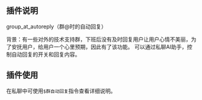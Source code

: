 ## 插件说明

group_at_autoreply（群@时的自动回复）

背景：有一些对外的技术支持群，下班后没有及时回复用户让用户心情不美丽，为了安抚用户，给用户一个心里预期，因此有了该功能。
可以通过私聊AI助手，控制自动回复的开关和回复内容。

## 插件使用

在私聊中可使用`$群自动回复`指令查看详细说明。
